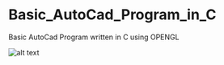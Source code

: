# Basic_AutoCad_Program_in_C
Basic AutoCad Program written in C using OPENGL

![alt text](https://github.com/pramos2018/Basic_AutoCad_Program_in_C/blob/master/BasicAutoCad_C.png)
